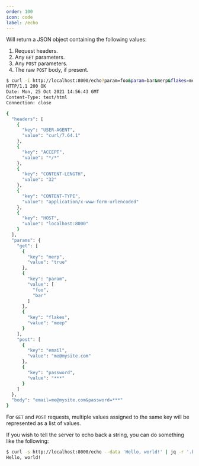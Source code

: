 ```yaml
---
order: 100
icon: code
label: /echo
---
```

Will return a JSON object containing the following values:

1. Request headers.
2. Any `GET` parameters.
3. Any `POST` parameters.
4. The raw `POST` body, if present.

```bash
$ curl -i http://localhost:8000/echo?param=foo&param=bar&merp&flakes=meep --data "email=me@mysite.com&password=***"
HTTP/1.1 200 OK
Date: Mon, 25 Oct 2021 14:56:43 GMT
Content-Type: text/html
Connection: close

{
  "headers": [
    {
      "key": "USER-AGENT",
      "value": "curl/7.64.1"
    },
    {
      "key": "ACCEPT",
      "value": "*/*"
    },
    {
      "key": "CONTENT-LENGTH",
      "value": "32"
    },
    {
      "key": "CONTENT-TYPE",
      "value": "application/x-www-form-urlencoded"
    },
    {
      "key": "HOST",
      "value": "localhost:8000"
    }
  ],
  "params": {
    "get": [
      {
        "key": "merp",
        "value": "true"
      },
      {
        "key": "param",
        "value": [
          "foo",
          "bar"
        ]
      },
      {
        "key": "flakes",
        "value": "meep"
      }
    ],
    "post": [
      {
        "key": "email",
        "value": "me@mysite.com"
      },
      {
        "key": "password",
        "value": "***"
      }
    ]
  },
  "body": "email=me@mysite.com&password=***"
}
```

For `GET` and `POST` requests, multiple values assigned to the same key will be represented as a list of values.

If you wish to tell the server to echo back a string, you can do something like the following:

```bash
$ curl -s http://localhost:8000/echo --data 'Hello, world!' | jq -r '.body'
Hello, world!
```